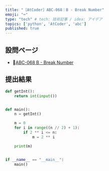 ```yaml
---
title: "［AtCoder］ABC-068｜B - Break Number"
emoji: "⌨️"
type: "tech" # tech: 技術記事 / idea: アイデア
topics: ['python', 'AtCoder', 'abc']
published: true
---
```


## 設問ページ

- 🔗[ABC-068 B - Break Number](https://atcoder.jp/contests/abc068/tasks/abc068_b)

## 提出結果

```python
def getInt():
    return int(input())


def main():
    n = getInt()

    m = 0
    for i in range((n // 2) + 1):
        if 2 ** i <= n:
            m = 2 ** i

    print(m)


if __name__ == "__main__":
    main()
```
